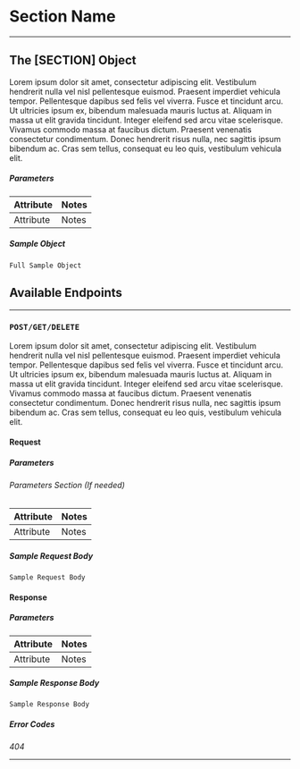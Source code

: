 # Section Name 
***

## The [SECTION] Object

Lorem ipsum dolor sit amet, consectetur adipiscing elit. Vestibulum hendrerit nulla vel nisl pellentesque euismod. Praesent imperdiet vehicula tempor. Pellentesque dapibus sed felis vel viverra. Fusce et tincidunt arcu. Ut ultricies ipsum ex, bibendum malesuada mauris luctus at. Aliquam in massa ut elit gravida tincidunt. Integer eleifend sed arcu vitae scelerisque. Vivamus commodo massa at faucibus dictum. Praesent venenatis consectetur condimentum. Donec hendrerit risus nulla, nec sagittis ipsum bibendum ac. Cras sem tellus, consequat eu leo quis, vestibulum vehicula elit.

##### Parameters

| Attribute | Notes |
| --------- | ----- |
| Attribute | Notes |

##### Sample Object

```
Full Sample Object
```


## Available Endpoints
***

### `POST/GET/DELETE`

Lorem ipsum dolor sit amet, consectetur adipiscing elit. Vestibulum hendrerit nulla vel nisl pellentesque euismod. Praesent imperdiet vehicula tempor. Pellentesque dapibus sed felis vel viverra. Fusce et tincidunt arcu. Ut ultricies ipsum ex, bibendum malesuada mauris luctus at. Aliquam in massa ut elit gravida tincidunt. Integer eleifend sed arcu vitae scelerisque. Vivamus commodo massa at faucibus dictum. Praesent venenatis consectetur condimentum. Donec hendrerit risus nulla, nec sagittis ipsum bibendum ac. Cras sem tellus, consequat eu leo quis, vestibulum vehicula elit. 

#### Request

##### Parameters

###### Parameters Section (If needed)


| Attribute | Notes |
| --------- | ----- |
| Attribute | Notes |

##### Sample Request Body

```
Sample Request Body
```

#### Response

##### Parameters

| Attribute | Notes |
| --------- | ----- |
| Attribute | Notes |

##### Sample Response Body
```
Sample Response Body
```
##### Error Codes

*404*

---
